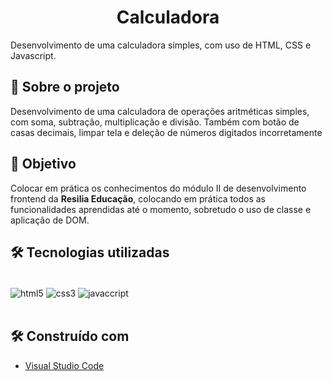 <h1 align="center">Calculadora</h1>
Desenvolvimento de uma calculadora simples, com uso de HTML, CSS e Javascript.

## 🧮 **Sobre o projeto**
Desenvolvimento de uma calculadora de operações aritméticas simples, com soma, subtração, multiplicação e divisão. Também com botão de casas decimais, limpar tela e deleção de números digitados incorretamente

## 🎯 Objetivo

Colocar em prática os conhecimentos do módulo II de desenvolvimento frontend da **Resilia Educação**, colocando em prática todos as funcionalidades aprendidas até o momento, sobretudo o uso de classe e aplicação de DOM.


##  🛠️ Tecnologias utilizadas

<div style ="display:inline_block"><br/>
    <img align = 'center' alt='html5' src = 'https://img.shields.io/badge/HTML5-E34F26?style=for-the-badge&logo=html5&logoColor=white'>
    <img align = 'center' alt='css3' src = 'https://img.shields.io/badge/CSS3-1572B6?style=for-the-badge&logo=css3&logoColor=white'>
    <img align = 'center' alt='javaccript' src = 'https://img.shields.io/badge/JavaScript-323330?style=for-the-badge&logo=javascript&logoColor=F7DF1E'>
</div><br>


##  🛠️ Construído com

* [Visual Studio Code](https://code.visualstudio.com/)


